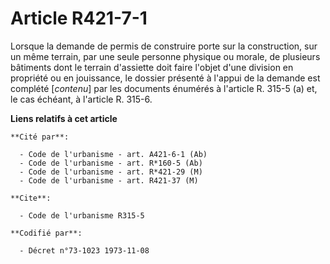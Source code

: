 # Article R421-7-1

Lorsque la demande de permis de construire porte sur la construction, sur un même terrain, par une seule personne physique ou
morale, de plusieurs bâtiments dont le terrain d'assiette doit faire l'objet d'une division en propriété ou en jouissance, le
dossier présenté à l'appui de la demande est complété [*contenu*] par les documents énumérés à l'article R. 315-5 (a) et, le
cas échéant, à l'article R. 315-6.

**Liens relatifs à cet article**

	**Cité par**:

	  - Code de l'urbanisme - art. A421-6-1 (Ab)
	  - Code de l'urbanisme - art. R*160-5 (Ab)
	  - Code de l'urbanisme - art. R*421-29 (M)
	  - Code de l'urbanisme - art. R421-37 (M)

	**Cite**:

	  - Code de l'urbanisme R315-5

	**Codifié par**:

	  - Décret n°73-1023 1973-11-08
